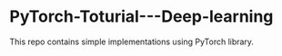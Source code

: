 # PyTorch-Toturial---Deep-learning
This repo contains simple implementations using PyTorch library.
